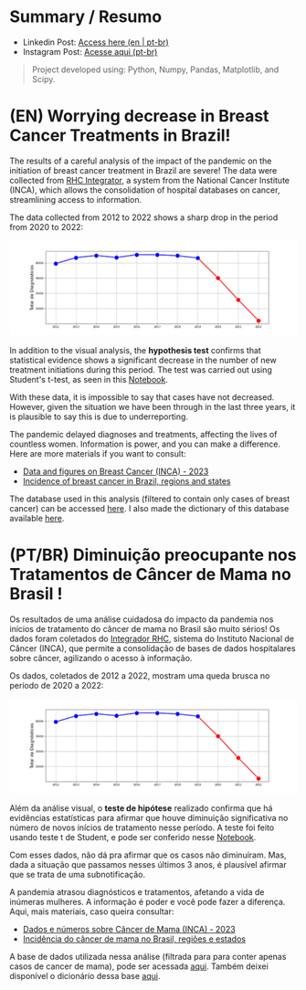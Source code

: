 # Summary / Resumo
* Linkedin Post: [Access here (en | pt-br)](https://www.linkedin.com/feed/update/urn:li:activity:7122612450771804161/)
* Instagram Post: [Acesse aqui (pt-br)](https://www.instagram.com/p/Cyjm9TIrR8L/?igshid=c3dpbXgzMzZqcGdy) 

> Project developed using: Python, Numpy, Pandas, Matplotlib, and Scipy.

# (EN) Worrying decrease in Breast Cancer Treatments in Brazil!

The results of a careful analysis of the impact of the pandemic on the initiation of breast cancer treatment in Brazil are severe! The data were collected from [RHC Integrator](https://irhc.inca.gov.br/RHCNet/visualizaTabNetExterno.action), a system from the National Cancer Institute (INCA), which allows the consolidation of hospital databases on cancer, streamlining access to information.

The data collected from 2012 to 2022 shows a sharp drop in the period from 2020 to 2022:

![Treatment started per year](images/diagnosticos.png)

In addition to the visual analysis, the **hypothesis test** confirms that statistical evidence shows a significant decrease in the number of new treatment initiations during this period. The test was carried out using Student's t-test, as seen in this [Notebook](notebooks/Brazil_Breast_Cancer_Treatment_analysis.ipynb).

With these data, it is impossible to say that cases have not decreased. However, given the situation we have been through in the last three years, it is plausible to say this is due to underreporting.

The pandemic delayed diagnoses and treatments, affecting the lives of countless women. Information is power, and you can make a difference. Here are more materials if you want to consult:

* [Data and figures on Breast Cancer (INCA) - 2023](https://www.inca.gov.br/sites/ufu.sti.inca.local/files//media/document//relatorio_dados-e-numeros-ca-mama-2023.pdf)
* [Incidence of breast cancer in Brazil, regions and states](https://www.gov.br/inca/pt-br/assuntos/gestor-e-profissional-de-saude/controle-do-cancer-de-breast/data-and-numbers/incidence)

The database used in this analysis (filtered to contain only cases of breast cancer) can be accessed [here](https://github.com/mvoassis/brazil-breast-cancer-2023/blob/main/dataset/cancer_mama_12_22.rar). I also made the dictionary of this database available [here](dataset/Dicionario_bases_de_dados_download_IRHC.pdf).

# (PT/BR) Diminuição preocupante nos Tratamentos de Câncer de Mama no Brasil !

Os resultados de uma análise cuidadosa do impacto da pandemia nos inícios de tratamento do câncer de mama no Brasil são muito sérios! Os dados foram coletados do [Integrador RHC](https://irhc.inca.gov.br/RHCNet/visualizaTabNetExterno.action), sistema do Instituto Nacional de Câncer (INCA), que permite a consolidação de bases de dados hospitalares sobre câncer, agilizando o acesso à informação.

Os dados, coletados de 2012 a 2022, mostram uma queda brusca no período de 2020 a 2022:

![Tratamentos iniciados por ano](images/diagnosticos.png)

Além da análise visual, o **teste de hipótese** realizado confirma que há evidências estatísticas para afirmar que houve diminuição significativa no número de novos inícios de tratamento nesse período. A teste foi feito usando teste t de Student, e pode ser conferido nesse [Notebook](notebooks/Brazil_Breast_Cancer_Treatment_analysis.ipynb).

Com esses dados, não dá pra afirmar que os casos não diminuíram. Mas, dada a situação que passamos nesses últimos 3 anos, é plausível afirmar que se trata de uma subnotificação. 

A pandemia atrasou diagnósticos e tratamentos, afetando a vida de inúmeras mulheres. A informação é poder e você pode fazer a diferença. Aqui, mais materiais, caso queira consultar:

* [Dados e números sobre Câncer de Mama (INCA) - 2023](https://www.inca.gov.br/sites/ufu.sti.inca.local/files//media/document//relatorio_dados-e-numeros-ca-mama-2023.pdf)
* [Incidência do câncer de mama no Brasil, regiões e estados](https://www.gov.br/inca/pt-br/assuntos/gestor-e-profissional-de-saude/controle-do-cancer-de-mama/dados-e-numeros/incidencia)

A base de dados utilizada nessa análise (filtrada para para conter apenas casos de cancer de mama), pode ser acessada [aqui](https://github.com/mvoassis/brazil-breast-cancer-2023/blob/main/dataset/cancer_mama_12_22.rar). Também deixei disponível o dicionário dessa base [aqui](dataset/Dicionario_bases_de_dados_download_IRHC.pdf).


